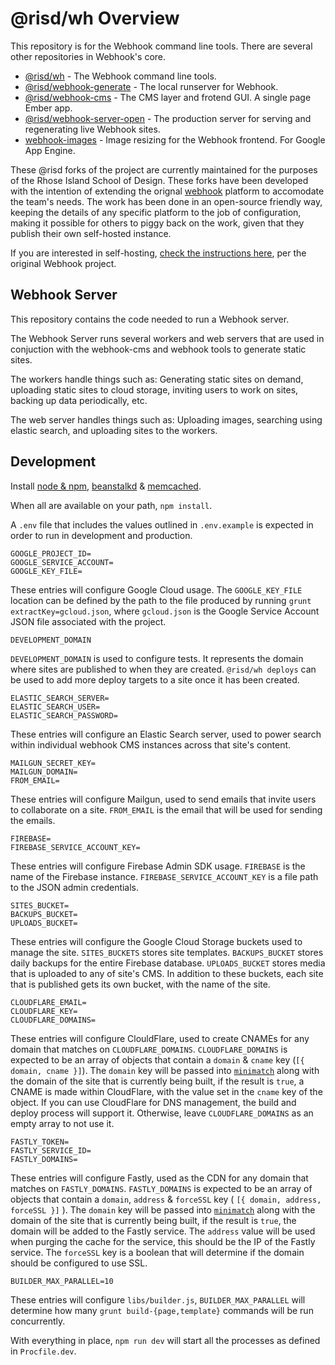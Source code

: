 # @risd/wh Overview

This repository is for the Webhook command line tools. There are several other repositories in Webhook's core.

* [@risd/wh](https://github.com/risd/webhook) - The Webhook command line tools.
* [@risd/webhook-generate](https://github.com/risd/webhook-generate) - The local runserver for Webhook.
* [@risd/webhook-cms](https://github.com/risd/webhook-cms) - The CMS layer and frotend GUI. A single page Ember app.
* [@risd/webhook-server-open](https://github.com/risd/webhook-server-open) - The production server for serving and regenerating live Webhook sites.
* [webhook-images](https://github.com/risd/webhook-images) - Image resizing for the Webhook frontend. For Google App Engine.

These @risd forks of the project are currently maintained for the purposes of the Rhose Island School of Design. These forks have been developed with the intention of extending the orignal [webhook](http://www.webhook.com) platform to accomodate the team's needs. The work has been done in an open-source friendly way, keeping the details of any specific platform to the job of configuration, making it possible for others to piggy back on the work, given that they publish their own self-hosted instance.

If you are interested in self-hosting, [check the instructions here](http://www.webhook.com/docs/self-host-webhook/), per the original Webhook project.


## Webhook Server

This repository contains the code needed to run a Webhook server.

The Webhook Server runs several workers and web servers that are used in conjuction with the webhook-cms and webhook tools to generate static sites.

The workers handle things such as: Generating static sites on demand, uploading static sites to cloud storage, inviting users to work on sites, backing up data periodically, etc.

The web server handles things such as: Uploading images, searching using elastic search, and uploading sites to the workers.


## Development

Install [node & npm](https://nodejs.org/en/download/), [beanstalkd](http://kr.github.io/beanstalkd/download.html) & [memcached](https://memcached.org/downloads).

When all are available on your path, `npm install`.

A `.env` file that includes the values outlined in `.env.example` is expected in order to run in development and production.

```
GOOGLE_PROJECT_ID=
GOOGLE_SERVICE_ACCOUNT=
GOOGLE_KEY_FILE=
```

These entries will configure Google Cloud usage. The `GOOGLE_KEY_FILE` location can be defined by the path to the file produced by running `grunt extractKey=gcloud.json`, where `gcloud.json` is the Google Service Account JSON file associated with the project.

```
DEVELOPMENT_DOMAIN
```

`DEVELOPMENT_DOMAIN` is used to configure tests. It represents the domain where sites are published to when they are created. `@risd/wh deploys` can be used to add more deploy targets to a site once it has been created.

```
ELASTIC_SEARCH_SERVER=
ELASTIC_SEARCH_USER=
ELASTIC_SEARCH_PASSWORD=
```

These entries will configure an Elastic Search server, used to power search within individual webhook CMS instances across that site's content.

```
MAILGUN_SECRET_KEY=
MAILGUN_DOMAIN=
FROM_EMAIL=
```

These entries will configure Mailgun, used to send emails that invite users to collaborate on a site. `FROM_EMAIL` is the email that will be used for sending the emails.

```
FIREBASE=
FIREBASE_SERVICE_ACCOUNT_KEY=
```

These entries will configure Firebase Admin SDK usage. `FIREBASE` is the name of the Firebase instance. `FIREBASE_SERVICE_ACCOUNT_KEY` is a file path to the JSON admin credentials.


```
SITES_BUCKET=
BACKUPS_BUCKET=
UPLOADS_BUCKET=
```

These entries will configure the Google Cloud Storage buckets used to manage the site. `SITES_BUCKETS` stores site templates. `BACKUPS_BUCKET` stores daily backups for the entire Firebase database. `UPLOADS_BUCKET` stores media that is uploaded to any of site's CMS. In addition to these buckets, each site that is published gets its own bucket, with the name of the site.

```
CLOUDFLARE_EMAIL=
CLOUDFLARE_KEY=
CLOUDFLARE_DOMAINS=
```

These entries will configure ClouldFlare, used to create CNAMEs for any domain that matches on `CLOUDFLARE_DOMAINS`. `CLOUDFLARE_DOMAINS` is expected to be an array of objects that contain a `domain` & `cname` key (`[{ domain, cname }]`). The `domain` key will be passed into [`minimatch`][minimatch] along with the domain of the site that is currently being built, if the result is `true`, a CNAME is made within CloudFlare, with the value set in the `cname` key of the object. If you can use CloudFlare for DNS management, the build and deploy process will support it. Otherwise, leave `CLOUDFLARE_DOMAINS` as an empty array to not use it.

```
FASTLY_TOKEN=
FASTLY_SERVICE_ID=
FASTLY_DOMAINS=
```

These entries will configure Fastly, used as the CDN for any domain that matches on `FASTLY_DOMAINS`. `FASTLY_DOMAINS` is expected to be an array of objects that contain a `domain`, `address` & `forceSSL` key ( `[{ domain, address, forceSSL }]` ). The `domain` key will be passed into [`minimatch`][minimatch] along with the domain of the site that is currently being built, if the result is `true`, the domain will be added to the Fastly service. The `address` value will be used when purging the cache for the service, this should be the IP of the Fastly service. The `forceSSL` key is a boolean that will determine if the domain should be configured to use SSL.

```
BUILDER_MAX_PARALLEL=10
```

These entries will configure `libs/builder.js`, `BUILDER_MAX_PARALLEL` will determine how many `grunt build-{page,template}` commands will be run concurrently.

With everything in place, `npm run dev` will start all the processes as defined in `Procfile.dev`.

[minimatch]:https://www.npmjs.com/package/minimatch